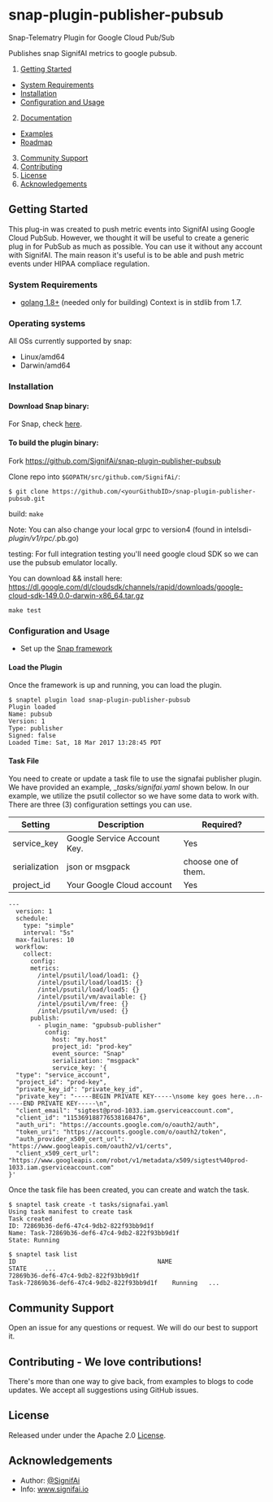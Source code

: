 # snap-plugin-publisher-pubsub
Snap-Telematry Plugin for Google Cloud Pub/Sub

Publishes snap SignifAI metrics to google pubsub.

1. [Getting Started](#getting-started)
  * [System Requirements](#system-requirements)
  * [Installation](#installation)
  * [Configuration and Usage](#configuration-and-usage)
2. [Documentation](#documentation)
  * [Examples](#examples)
  * [Roadmap](#roadmap)
3. [Community Support](#community-support)
4. [Contributing](#contributing)
5. [License](#license-and-authors)
6. [Acknowledgements](#acknowledgements)

## Getting Started
This plug-in was created to push metric events into SignifAI using Google Cloud PubSub. However, we thought it will be useful to create a generic plug in for PubSub as much as possible. You can use it without any account with SignifAI.
The main reason it's useful is to be able and push metric events under HIPAA compliace regulation. 
### System Requirements 
* [golang 1.8+](https://golang.org/dl/) (needed only for building)
  Context is in stdlib from 1.7.

### Operating systems
All OSs currently supported by snap:
* Linux/amd64
* Darwin/amd64

### Installation
#### Download Snap binary:
For Snap, check [here](https://github.com/intelsdi-x/snap/releases).


#### To build the plugin binary:
Fork https://github.com/SignifAi/snap-plugin-publisher-pubsub

Clone repo into `$GOPATH/src/github.com/SignifAi/`:

```
$ git clone https://github.com/<yourGithubID>/snap-plugin-publisher-pubsub.git
```

build:
  ```make```

Note: You can also change your local grpc to version4 (found in
intelsdi-*plugin/v1/rpc/*.pb.go)

testing:
  For full integration testing you'll need google cloud SDK so we can
use the pubsub emulator locally.

  You can download && install here: https://dl.google.com/dl/cloudsdk/channels/rapid/downloads/google-cloud-sdk-149.0.0-darwin-x86_64.tar.gz

  ```make test```

### Configuration and Usage
* Set up the [Snap framework](https://github.com/intelsdi-x/snap/blob/master/README.md#getting-started)

#### Load the Plugin
Once the framework is up and running, you can load the plugin.
```
$ snaptel plugin load snap-plugin-publisher-pubsub
Plugin loaded
Name: pubsub
Version: 1
Type: publisher
Signed: false
Loaded Time: Sat, 18 Mar 2017 13:28:45 PDT
```

#### Task File
You need to create or update a task file to use the signafai publisher
plugin. We have provided an example, __tasks/signifai.yaml_ shown below. In
our example, we utilize the psutil collector so we have some data to
work with. There are three (3) configuration settings you can use.

Setting|Description|Required?|
|-------|-----------|---------|
|service_key|Google Service Account Key.|Yes|
|serialization|json or msgpack|choose one of them.|
|project_id|Your Google Cloud account|Yes|

```
---
  version: 1
  schedule:
    type: "simple"
    interval: "5s"
  max-failures: 10
  workflow:
    collect:
      config:
      metrics:
        /intel/psutil/load/load1: {} 
        /intel/psutil/load/load15: {}
        /intel/psutil/load/load5: {}
        /intel/psutil/vm/available: {}
        /intel/psutil/vm/free: {}
        /intel/psutil/vm/used: {}
      publish:
        - plugin_name: "gpubsub-publisher"
          config:
            host: "my.host"
            project_id: "prod-key"
            event_source: "Snap"
            serialization: "msgpack"
            service_key: '{
  "type": "service_account",
  "project_id": "prod-key",
  "private_key_id": "private_key_id",
  "private_key": "-----BEGIN PRIVATE KEY-----\nsome key goes here...n-----END PRIVATE KEY-----\n",
  "client_email": "sigtest@prod-1033.iam.gserviceaccount.com",
  "client_id": "115369188776538168476",
  "auth_uri": "https://accounts.google.com/o/oauth2/auth",
  "token_uri": "https://accounts.google.com/o/oauth2/token",
  "auth_provider_x509_cert_url": "https://www.googleapis.com/oauth2/v1/certs",
  "client_x509_cert_url": "https://www.googleapis.com/robot/v1/metadata/x509/sigtest%40prod-1033.iam.gserviceaccount.com"
}'
```

Once the task file has been created, you can create and watch the task.
```
$ snaptel task create -t tasks/signafai.yaml
Using task manifest to create task
Task created
ID: 72869b36-def6-47c4-9db2-822f93bb9d1f
Name: Task-72869b36-def6-47c4-9db2-822f93bb9d1f
State: Running

$ snaptel task list
ID                                       NAME
STATE     ...
72869b36-def6-47c4-9db2-822f93bb9d1f
Task-72869b36-def6-47c4-9db2-822f93bb9d1f    Running   ...
```

## Community Support
Open an issue for any questions or request. We will do our best to support it.

## Contributing - We love contributions!

There's more than one way to give back, from examples to blogs to code updates. We accept all suggestions using GitHub issues.

## License
Released under under the Apache 2.0 [License](LICENSE).

## Acknowledgements
* Author: [@SignifAi](https://github.com/SignifAi/)
* Info: www.signifai.io
